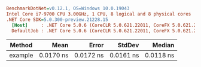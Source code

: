 ``` ini

BenchmarkDotNet=v0.12.1, OS=Windows 10.0.19043
Intel Core i7-9700 CPU 3.00GHz, 1 CPU, 8 logical and 8 physical cores
.NET Core SDK=5.0.300-preview.21228.15
  [Host]     : .NET Core 5.0.6 (CoreCLR 5.0.621.22011, CoreFX 5.0.621.22011), X64 RyuJIT
  DefaultJob : .NET Core 5.0.6 (CoreCLR 5.0.621.22011, CoreFX 5.0.621.22011), X64 RyuJIT


```
|  Method |      Mean |     Error |    StdDev |    Median |
|-------- |----------:|----------:|----------:|----------:|
| example | 0.0170 ns | 0.0172 ns | 0.0161 ns | 0.0118 ns |
